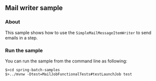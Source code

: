 ## Mail writer sample

### About

This sample shows how to use the `SimpleMailMessageItemWriter` to send
emails in a step.

### Run the sample

You can run the sample from the command line as following:

```
$>cd spring-batch-samples
$>../mvnw -Dtest=MailJobFunctionalTests#testLaunchJob test
```